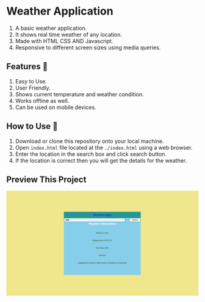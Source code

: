 # Weather Application

1. A basic weather application.
1. It shows real time weather of any location.
1. Made with HTML CSS AND Javascript.
1. Responsive to different screen sizes using media queries.

## Features 🚀

1. Easy to Use.
1. User Friendly.
1. Shows current temperature and weather condition.
1. Works offline as well.
1. Can be used on mobile devices.

## How to Use 🤔

1. Download or clone this repository onto your local machine.
1. Open `index.html` file located at the `./index.html` using a web browser.
1. Enter the location in the search box and click search button.
1. If the location is correct then you will get the details for the weather.

## Preview This Project

<img src="images/Preview.png" alt="PreviewImg">